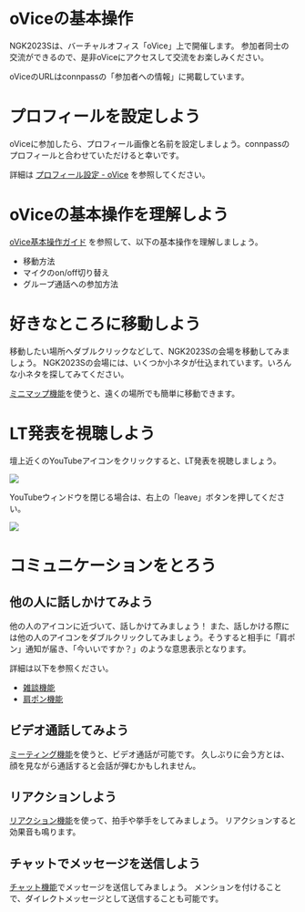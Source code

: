 # oViceの基本操作
NGK2023Sは、バーチャルオフィス「oVice」上で開催します。
参加者同士の交流ができるので、是非oViceにアクセスして交流をお楽しみください。

oViceのURLはconnpassの「参加者への情報」に掲載しています。


# プロフィールを設定しよう
oViceに参加したら、プロフィール画像と名前を設定しましょう。connpassのプロフィールと合わせていただけると幸いです。

詳細は [プロフィール設定 - oVice](https://ja.ovice.wiki/a8e9e5751f9c4e5e98e754224b2dcc1f) を参照してください。

# oViceの基本操作を理解しよう
[oVice基本操作ガイド](https://ja.ovice.wiki/3381928ee25b499db36b0f26458e0391) を参照して、以下の基本操作を理解しましょう。
* 移動方法
* マイクのon/off切り替え
* グループ通話への参加方法

# 好きなところに移動しよう
移動したい場所へダブルクリックなどして、NGK2023Sの会場を移動してみましょう。
NGK2023Sの会場には、いくつか小ネタが仕込まれています。いろんな小ネタを探してみてください。

[ミニマップ機能](https://ja.ovice.wiki/70f64081b0cf4c278552047f0eab17aa)を使うと、遠くの場所でも簡単に移動できます。

# LT発表を視聴しよう
壇上近くのYouTubeアイコンをクリックすると、LT発表を視聴しましょう。

![](https://nagoya-godo-konshinkai.github.io/ngk2023s/img/ovice/youtube1.png)

YouTubeウィンドウを閉じる場合は、右上の「leave」ボタンを押してください。

![](https://nagoya-godo-konshinkai.github.io/ngk2023s/img/ovice/youtube2.png)


# コミュニケーションをとろう
## 他の人に話しかけてみよう
他の人のアイコンに近づいて、話しかけてみましょう！
また、話しかける際には他の人のアイコンをダブルクリックしてみましょう。そうすると相手に「肩ポン」通知が届き、「今いいですか？」のような意思表示となります。

詳細は以下を参照ください。
* [雑談機能](https://ja.ovice.wiki/0a8bed469b7e40758f5758eff88ead2b)
* [肩ポン機能](https://ja.ovice.wiki/26866ef0f19640b5a80835057a425b8f)


## ビデオ通話してみよう
[ミーティング機能](https://ja.ovice.wiki/909f91c9b2cb44f1ab72b10eaa852d48)を使うと、ビデオ通話が可能です。
久しぶりに会う方とは、顔を見ながら通話すると会話が弾むかもしれません。


## リアクションしよう
[リアクション機能](https://ja.ovice.wiki/400b56ce98a0496ebc7566fb304fd50b)を使って、拍手や挙手をしてみましょう。
リアクションすると効果音も鳴ります。

## チャットでメッセージを送信しよう
[チャット機能](https://ja.ovice.wiki/7321fceda12643b588e0c8baecf97a14)でメッセージを送信してみましょう。
メンションを付けることで、ダイレクトメッセージとして送信することも可能です。

